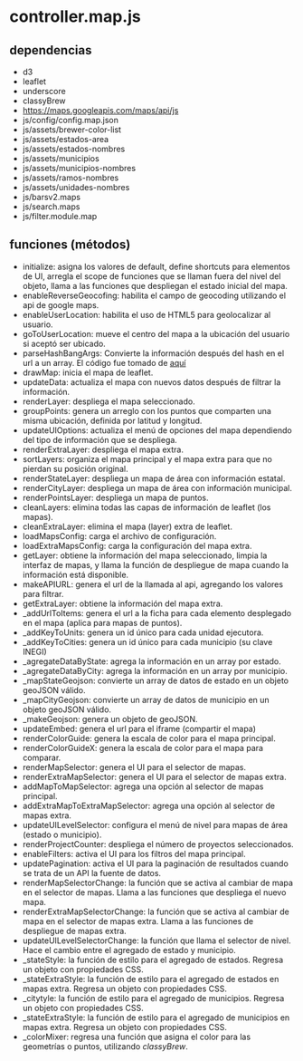 # controller.map.js

## dependencias
* d3
* leaflet
* underscore
* classyBrew
* https://maps.googleapis.com/maps/api/js
* js/config/config.map.json
* js/assets/brewer-color-list
* js/assets/estados-area
* js/assets/estados-nombres
* js/assets/municipios
* js/assets/municipios-nombres
* js/assets/ramos-nombres
* js/assets/unidades-nombres
* js/barsv2.maps
* js/search.maps
* js/filter.module.map

## funciones (métodos)
* initialize: asigna los valores de default, define shortcuts para elementos de UI, arregla el scope de funciones que se llaman fuera del nivel del objeto, llama a las funciones que despliegan el estado inicial del mapa.
* enableReverseGeocofing: habilita el campo de geocoding utilizando el api de google maps.
* enableUserLocation: habilita el uso de HTML5 para geolocalizar al usuario.
* goToUserLocation: mueve el centro del mapa a la ubicación del usuario si aceptó ser ubicado.
* parseHashBangArgs: Convierte la información después del hash en el url a un array. El código fue tomado de [aquí](https://gist.github.com/miohtama/1570295)
* drawMap: inicia el mapa de leaflet.
* updateData: actualiza el mapa con nuevos datos después de filtrar la información.
* renderLayer: despliega el mapa seleccionado.
* groupPoints: genera un arreglo con los puntos que comparten una misma ubicación, definida por latitud y longitud.
* updateUIOptions: actualiza el menú de opciones del mapa dependiendo del tipo de información que se despliega.
* renderExtraLayer: despliega el mapa extra.
* sortLayers: organiza el mapa principal y el mapa extra para que no pierdan su posición original.
* renderStateLayer: despliega un mapa de área con información estatal.
* renderCityLayer: despliega un mapa de área con información municipal.
* renderPointsLayer: despliega un mapa de puntos.
* cleanLayers: elimina todas las capas de información de leaflet (los mapas).
* cleanExtraLayer: elimina el mapa (layer) extra de leaflet.
* loadMapsConfig: carga el archivo de configuración.
* loadExtraMapsConfig: carga la configuración del mapa extra.
* getLayer: obtiene la información del mapa seleccionado, limpia la interfaz de mapas, y llama la función de despliegue de mapa cuando la información está disponible.
* makeAPIURL: genera el url de la llamada al api, agregando los valores para filtrar.
* getExtraLayer: obtiene la información del mapa extra.
* _addUrlToItems: genera el url a la ficha para cada elemento desplegado en el mapa (aplica para mapas de puntos).
* _addKeyToUnits: genera un id único para cada unidad ejecutora.
* _addKeyToCities: genera un id único para cada municipio (su clave INEGI)
* _agregateDataByState: agrega la información en un array por estado.
* _agregateDataByCity: agrega la información en un array por municipio.
* _mapStateGeojson: convierte un array de datos de estado en un objeto geoJSON válido.
* _mapCityGeojson: convierte un array de datos de municipio en un objeto geoJSON válido.
* _makeGeojson: genera un objeto de geoJSON.
* updateEmbed: genera el url para el iframe (compartir el mapa)
* renderColorGuide: genera la escala de color para el mapa principal.
* renderColorGuideX: genera la escala de color para el mapa para comparar.
* renderMapSelector: genera el UI para el selector de mapas.
* renderExtraMapSelector: genera el UI para el selector de mapas extra.
* addMapToMapSelector: agrega una opción al selector de mapas principal.
* addExtraMapToExtraMapSelector: agrega una opción al selector de mapas extra.
* updateUILevelSelector: configura el menú de nivel para mapas de área (estado o municipio).
* renderProjectCounter: despliega el número de proyectos seleccionados.
* enableFilters: activa el UI para los filtros del mapa principal.
* updatePagination: activa el UI para la paginación de resultados cuando se trata de un API la fuente de datos.
* renderMapSelectorChange: la función que se activa al cambiar de mapa en el selector de mapas. Llama a las funciones que despliega el nuevo mapa.
* renderExtraMapSelectorChange: la función que se activa al cambiar de mapa en el selector de mapas extra. Llama a las funciones de despliegue de mapas extra.
* updateUILevelSelectorChange: la función que llama el selector de nivel. Hace el cambio entre el agregado de estado y municipio.
* _stateStyle: la función de estilo para el agregado de estados. Regresa un objeto con propiedades CSS.
* _stateExtraStyle: la función de estilo para el agregado de estados en mapas extra. Regresa un objeto con propiedades CSS.
* _citytyle: la función de estilo para el agregado de municipios. Regresa un objeto con propiedades CSS.
* _stateExtraStyle: la función de estilo para el agregado de municipios en mapas extra. Regresa un objeto con propiedades CSS.
* _colorMixer: regresa una función que asigna el color para las geometrías o puntos, utilizando _classyBrew_.
